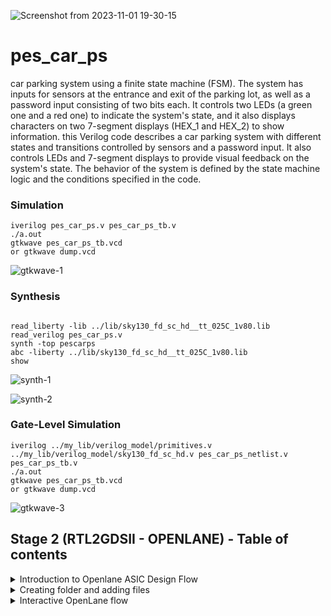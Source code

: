 ![Screenshot from 2023-11-01 19-30-15](https://github.com/kushal2710/pes_car_ps/assets/115935208/1982f935-6f1e-4acc-8fc4-c5a244c202af)
# pes_car_ps
 car parking system using a finite state machine (FSM). The system has inputs for sensors at the entrance and exit of the parking lot, as well as a password input consisting of two bits each. It controls two LEDs (a green one and a red one) to indicate the system's state, and it also displays characters on two 7-segment displays (HEX_1 and HEX_2) to show information. this Verilog code describes a car parking system with different states and transitions controlled by sensors and a password input. It also controls LEDs and 7-segment displays to provide visual feedback on the system's state. The behavior of the system is defined by the state machine logic and the conditions specified in the code.
 ### Simulation
```
iverilog pes_car_ps.v pes_car_ps_tb.v
./a.out
gtkwave pes_car_ps_tb.vcd
or gtkwave dump.vcd

```
![gtkwave-1](https://github.com/kushal2710/pes_car_ps/assets/115935208/2f5ee174-e9fb-49e0-b93a-e3c103bcaf35)

### Synthesis
```

read_liberty -lib ../lib/sky130_fd_sc_hd__tt_025C_1v80.lib
read_verilog pes_car_ps.v
synth -top pescarps
abc -liberty ../lib/sky130_fd_sc_hd__tt_025C_1v80.lib
show

```

![synth-1](https://github.com/kushal2710/pes_car_ps/assets/115935208/8a04cf65-20af-44b1-a782-153d28430125)

![synth-2](https://github.com/kushal2710/pes_car_ps/assets/115935208/a55e53dd-4913-4c97-a1a7-c5a27e31ad39)

### Gate-Level Simulation
```
iverilog ../my_lib/verilog_model/primitives.v ../my_lib/verilog_model/sky130_fd_sc_hd.v pes_car_ps_netlist.v pes_car_ps_tb.v
./a.out
gtkwave pes_car_ps_tb.vcd
or gtkwave dump.vcd
```

![gtkwave-3](https://github.com/kushal2710/pes_car_ps/assets/115935208/a666b62b-1f97-4435-9891-c91b3ca733ce)

## Stage 2 (RTL2GDSII - OPENLANE) - Table of contents

<details>
<summary>Introduction to Openlane ASIC Design Flow</summary>
<br>

![Screenshot from 2023-11-02 17-26-22](https://github.com/kushal2710/pes_car_ps/assets/115935208/2129ab4d-3af1-44dc-a5a1-d98aeeb8bc2a)

#### Design Stages

1) **Synthesis**
   1. **yosys** - Yosys performs RTL synthesis, converting high-level RTL descriptions into gate-level netlists.
   2. **abc** - ABC is used for further optimization and technology mapping to enhance the gate-level design.
   3. **OpenSTA** - OpenSTA conducts static timing analysis to verify if the synthesized design meets timing constraints in the OpenLane flow.

2) **Floorplan & PND**
   1. **init_fp (Initial Floorplan)** - Floorplanning involves determining the initial placement and arrangement of various functional blocks or cells within the chip's       
   layout area.
   2. **ioplacer** - ioplacer is a tool used in the physical design process to place Input/Output (I/O) pads or pins on the chip's boundary.
   3. **pdn** - The PDN is responsible for distributing power (supply voltage) and ground (reference voltage) throughout the chip, ensuring that all components receive the       necessary power supply and maintain stable electrical operation.
   4. **tapcell** - A "tapcell" is a special type of cell used in digital integrated circuit design, particularly in standard cell libraries.It is typically used to create 
   tap connections for the bulk terminals in digital CMOS (Complementary Metal-Oxide-Semiconductor) designs.

3) **Placement**
   1. **Replace** - RePlace is a tool used in the OpenLane flow for cell placement optimization.It focuses on optimizing the placement of standard cells within the chip's   
   layout to achieve better area utilization, timing, and power efficiency.
   2. **Resizer** - Resizer is a tool employed during the physical design process to perform cell resizing and optimization.
   3. **OpenDP (Open Detailed Placement)** - OpenDP, or Open Detailed Placement, is a detailed placement tool used in OpenLane.It is responsible for the fine-grained 
   placement of cells, ensuring that they are precisely positioned within rows and tracks while adhering to design constraints and achieving optimal utilization of the chip's 
   layout area.
   4. **OpenPhysyn (Open Physical Synthesis)** - OpenPhysyn is a tool within OpenLane that performs physical synthesis tasks.It optimizes the logical and physical aspects of 
   the design simultaneously, improving the placement, power, area, and timing by considering both logic and physical information during the optimization process.

4) **CTS**
   1. **TritonCTS** - TritonCTS generates a clock distribution network.

5) **Routing**
   1. **FastRoute** - FastRoute is a global routing tool used in the physical design stage of ASIC chip design.
   2. **TritonRoute** - TritonRoute is a detailed or global routing tool used in the later stages of ASIC chip design, following placement and initial global routing.
   
6) **GDSII Generation**
   1. **Magic** - Magic is primarily a layout tool used for creating and editing IC layouts, and it is often used for digital CMOS design.
   2. **KLayout** - KLayout is primarily used for viewing, editing, and analyzing IC layouts but is not a layout creation tool like Magic.
   
8) **Checks**
   1. **CVC** - CVC is a tool primarily used for verification and debugging of digital designs.
   2. **Netgen** - Netgen is an open-source digital netlist comparison and LVS (Layout vs. Schematic) tool.

[Back to Stage-2](#Stage-2)
</details>

<details>
<summary>Creating folder and adding files</summary>
<br>


Create a new folder within OpenLane with the same name as your design file `pes_car_ps`.

Note `pes_car_ps` folder should have [config.json](https://github.com/kushal2710/pes_car_ps/blob/main/config.json) `pes_car_ps.v` and the `src` folder.

Make sure `src` folder should have these [Files](https://github.com/kushal2710/pes_car_ps/blob/main/sky130_fd_sc_hd__fast.lib)

The `pdks` folder must have this [File](https://github.com/kushal2710/pes_car_ps/blob/main/sky130_fd_sc_hd.v)

![Screenshot from 2023-11-02 17-32-56](https://github.com/kushal2710/pes_car_ps/assets/115935208/304f64dc-f688-4e89-98aa-a81d2a399a24)

[Back to Stage-2](#Stage-2)
</details>

<details>
<summary>Interactive OpenLane flow</summary>
<br>

Open terminal and type the following commands.
```
cd OpenLane/ 
make mount 
./flow.tcl -interactive
package require openlane 0.9
prep -design pes_car_ps
```
<br>

![Screenshot from 2023-11-01 18-51-50](https://github.com/kushal2710/pes_car_ps/assets/115935208/d999be75-3338-4390-8bf2-ebeec74d6922)


<details>
<summary>Synthesis,Floorplan,Placement,CTS,Routing</summary>
<br>

**Synthesis**
+ Command to exectue
```
run_synthesis
```

![Screenshot from 2023-11-01 18-59-40](https://github.com/kushal2710/pes_car_ps/assets/115935208/6c4ebac9-20b0-49c6-be57-03f5e42b81b5)

**Floorplan**
+ Command to exectue
```
run_floorplan
```

![Screenshot from 2023-11-01 19-01-52](https://github.com/kushal2710/pes_car_ps/assets/115935208/217b45f1-e3e1-4699-b0b0-68f0f5c19c77)

![Screenshot from 2023-11-01 19-14-43](https://github.com/kushal2710/pes_car_ps/assets/115935208/90524743-4b3e-4540-b2bb-9186c085210d)

**Note we need to use libs.tech file so we need to gitclone this https://github.com/hwiiiii/sky130A into pdks folder**
```
git clone https://github.com/hwiiiii/sky130A
```

```
magic -T /home/kushal/OpenLane/pdks/sky130A/sky130A/libs.tech/magic/sky130A.tech lef read ../../tmp/merged.nom.lef def pes_binary_to_gray_converter.def &
```

**Placement**
+ Command to exectue
```
run_placement
```

![Screenshot from 2023-11-01 19-20-51](https://github.com/kushal2710/pes_car_ps/assets/115935208/f2dfe39a-3954-4cf0-8beb-609d58fa21e9)

![Screenshot from 2023-11-01 19-26-10](https://github.com/kushal2710/pes_car_ps/assets/115935208/0ad4853f-a74e-4a94-bcfa-e645fd4feec1)

**CTS**
+ Command to exectue
```
run_cts

```

![Screenshot from 2023-11-01 19-30-15](https://github.com/kushal2710/pes_car_ps/assets/115935208/fe15e523-921a-4236-98bd-adc8459d613f)

**The reports generated are given below , after executing run_cts command**

![Screenshot from 2023-11-01 19-34-13](https://github.com/kushal2710/pes_car_ps/assets/115935208/d9965adc-34be-4f00-a5e3-38c1c54b2324)

![Screenshot from 2023-11-01 19-35-38](https://github.com/kushal2710/pes_car_ps/assets/115935208/5af220f3-8426-470a-9a75-8caa494db15b)

![Screenshot from 2023-11-01 19-39-26](https://github.com/kushal2710/pes_car_ps/assets/115935208/a2e17e57-c269-46a2-a937-dbc4f7b3e725)


**Routing**
+ Command to exectue
```
run_routing
```

![Screenshot from 2023-11-01 19-41-20](https://github.com/kushal2710/pes_car_ps/assets/115935208/4f865348-bcdc-4df7-8b0a-ab50186efb3b)


```
magic -T /home/kushal/OpenLane/pdks/sky130A/sky130A/libs.tech/magic/sky130A.tech lef read ../../tmp/merged.nom.lef def pes_binary_to_gray_converter.def &
```
![Screenshot from 2023-11-01 19-46-38](https://github.com/kushal2710/pes_car_ps/assets/115935208/fecf0a97-baa6-4cc4-95ba-93371db58ef6)

[Back to Stage-2](#Stage-2)
</details>






















